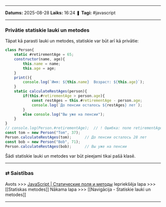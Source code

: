 ___

**Datums:** 2025-08-28
**Laiks:** 16:24
❚ **Tagi:** #javascript 

---
### Privātie statiskie lauki un metodes

Tāpat kā parasti lauki un metodes, statiskie var būt arī kā privātie:

```js
class Person{
    static #retirementAge = 65;
    constructor(name, age){
        this.name = name;
        this.age = age;
    }
    print(){ 
        console.log(`Имя: ${this.name}  Возраст: ${this.age}`);
    }
    static calculateRestAges(person){
        if(this.#retirementAge > person.age){
            const restAges = this.#retirementAge - person.age;
            console.log(`До пенсии осталось ${restAges} лет`);
        }
        else console.log("Вы уже на пенсии");
    }
}
// console.log(Person.#retirementAge);  // ! Ошибка: поле retirementAge -приватное
const tom = new Person("Tom", 37);
Person.calculateRestAges(tom);      // До пенсии осталось 28 лет
const bob = new Person("Bob", 71);
Person.calculateRestAges(bob);      // Вы уже на пенсии
```

Šādi statiskie lauki un metodes var būt pieejami tikai pašā klasē.

---
### ⇄ Saistības

Avots >>> [JavaScript \| Статические поля и методы](https://metanit.com/web/javascript/4.17.php)
Iepriekšēja lapa >>> [[Statiskas metodes]]
Nākama lapa >>> [[Navigācija - Statiskie lauki un metodes]]

---